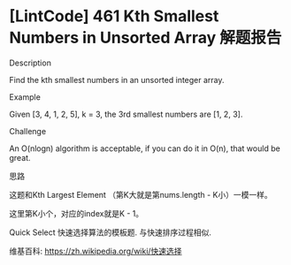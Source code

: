 # [LintCode] 461 Kth Smallest Numbers in Unsorted Array 解题报告

Description

Find the kth smallest numbers in an unsorted integer array.


Example

Given [3, 4, 1, 2, 5], k = 3, the 3rd smallest numbers are [1, 2, 3].


Challenge 

An O(nlogn) algorithm is acceptable, if you can do it in O(n), that would be great.


思路

这题和Kth Largest Element （第K大就是第nums.length - K小）一模一样。

这里第K小个，对应的index就是K - 1。


Quick Select 快速选择算法的模板题. 与快速排序过程相似.

维基百科: https://zh.wikipedia.org/wiki/快速选择

